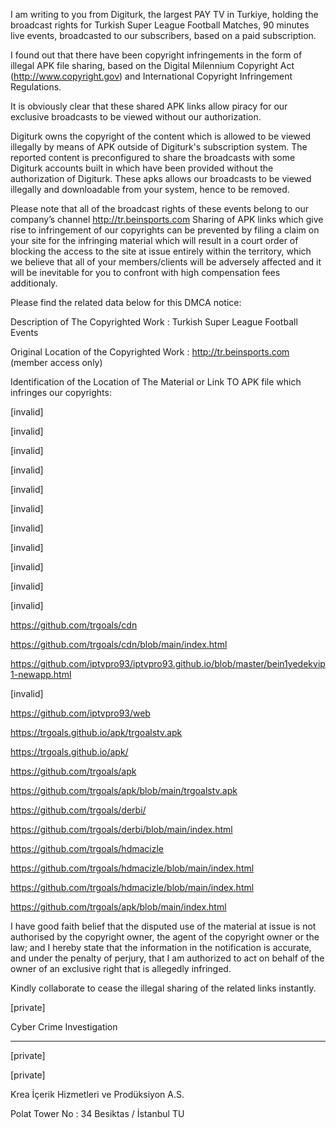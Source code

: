 I am writing to you from Digiturk, the largest PAY TV in Turkiye, holding the broadcast rights for Turkish Super League Football Matches, 90 minutes live events, broadcasted to our subscribers, based on a paid subscription.

 

I found out that there have been copyright infringements in the form of illegal APK file sharing, based on the Digital Milennium Copyright Act (http://www.copyright.gov) and International Copyright Infringement Regulations.

 

It is obviously clear that these shared APK links allow piracy for our exclusive broadcasts to be viewed without our authorization.

Digiturk owns the copyright of the content which is allowed to be viewed illegally by means of APK outside of Digiturk's subscription system. The reported content is preconfigured  to share the broadcasts with some Digiturk accounts built in which have been provided without the authorization of Digiturk. These apks allows our broadcasts to be viewed illegally and downloadable from your system, hence to be removed.

 

Please note that all of the broadcast rights of these events belong to our company’s channel http://tr.beinsports.com Sharing of APK links which give rise to infringement of our copyrights can be prevented by filing a claim on your site for the infringing material which will result in a court order of blocking the access to the site at issue entirely within the territory, which we believe that all of your members/clients will be adversely affected and it will be inevitable for you to confront with high compensation fees additionaly.

 

Please find the related data below for this DMCA notice:

 

Description of The Copyrighted Work : Turkish Super League Football Events

 

Original Location of the Copyrighted Work : http://tr.beinsports.com (member access only)

 

Identification of the Location of The Material or Link TO APK file which infringes our copyrights:

 

[invalid]

[invalid]

[invalid]

[invalid]

[invalid]

[invalid]

[invalid]

[invalid]

[invalid]

[invalid]

[invalid]

https://github.com/trgoals/cdn

https://github.com/trgoals/cdn/blob/main/index.html

https://github.com/iptvpro93/iptvpro93.github.io/blob/master/bein1yedekvip1-newapp.html

[invalid]

https://github.com/iptvpro93/web

https://trgoals.github.io/apk/trgoalstv.apk

https://trgoals.github.io/apk/

https://github.com/trgoals/apk

https://github.com/trgoals/apk/blob/main/trgoalstv.apk

https://github.com/trgoals/derbi/

https://github.com/trgoals/derbi/blob/main/index.html

https://github.com/trgoals/hdmacizle

https://github.com/trgoals/hdmacizle/blob/main/index.html

https://github.com/trgoals/hdmacizle/blob/main/index.html

https://github.com/trgoals/apk/blob/main/index.html

 

I have good faith belief that the disputed use of the material at issue is not authorised by the copyright owner, the agent of the copyright owner or the law; and I hereby state that the information in the notification is accurate, and under the penalty of perjury, that I am  authorized to act on behalf of the owner of an exclusive right that is allegedly infringed.

 

Kindly collaborate to cease the illegal sharing of the related links instantly.

 

[private]

 

Cyber Crime Investigation

____________________________

[private]

[private]

Krea İçerik Hizmetleri ve Prodüksiyon A.S.

Polat Tower No : 34 Besiktas / İstanbul TU

